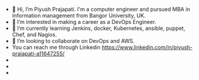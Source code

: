 - 👋 Hi, I’m Piyush Prajapati. I'm a computer engineer and pursued MBA in Information management from Bangor University, UK.
- 👀 I’m interested in making a career as a DevOps Engineer.
- 🌱 I’m currently learning Jenkins, docker, Kubernetes, ansible, puppet, Chef, and Nagios. 
- 💞️ I’m looking to collaborate on DevOps and AWS.
- You can reach me through Linkedin https://www.linkedin.com/in/piyush-prajapati-a11647255/
- 
-
- <!---
piyushprajapatice/piyushprajapatice is a ✨ special ✨ repository because its `README.md` (this file) appears on your GitHub profile.
You can click the Preview link to take a look at your changes.
--->
